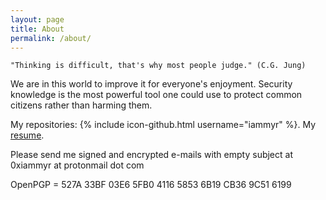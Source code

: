 ```yaml
---
layout: page
title: About
permalink: /about/
---
```


`"Thinking is difficult, that's why most people judge." (C.G. Jung)`

We are in this world to improve it for everyone's enjoyment. Security knowledge is the most powerful tool one could use to protect common citizens rather than harming them.
 
My repositories: {% include icon-github.html username="iammyr" %}.
My [resume](https://iammyr.github.io/cv/resume.html).


Please send me signed and encrypted e-mails with empty subject at 0xiammyr at protonmail dot com

OpenPGP = 527A 33BF 03E6 5FB0 4116  5853 6B19 CB36 9C51 6199

